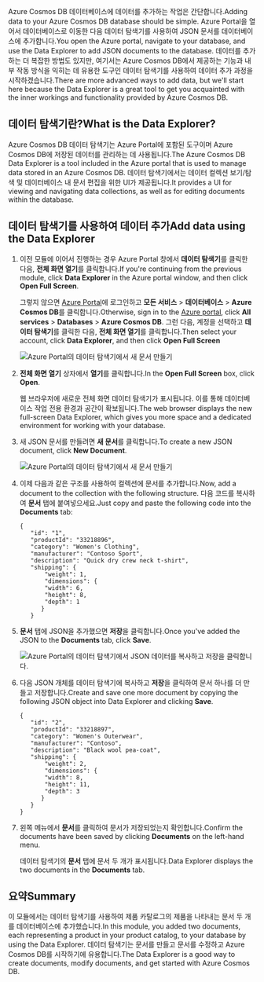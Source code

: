 <span data-ttu-id="c699c-101">Azure Cosmos DB 데이터베이스에 데이터를 추가하는 작업은 간단합니다.</span><span class="sxs-lookup"><span data-stu-id="c699c-101">Adding data to your Azure Cosmos DB database should be simple.</span></span> <span data-ttu-id="c699c-102">Azure Portal을 열어서 데이터베이스로 이동한 다음 데이터 탐색기를 사용하여 JSON 문서를 데이터베이스에 추가합니다.</span><span class="sxs-lookup"><span data-stu-id="c699c-102">You open the Azure portal, navigate to your database, and use the Data Explorer to add JSON documents to the database.</span></span> <span data-ttu-id="c699c-103">데이터를 추가하는 더 복잡한 방법도 있지만, 여기서는 Azure Cosmos DB에서 제공하는 기능과 내부 작동 방식을 익히는 데 유용한 도구인 데이터 탐색기를 사용하여 데이터 추가 과정을 시작하겠습니다.</span><span class="sxs-lookup"><span data-stu-id="c699c-103">There are more advanced ways to add data, but we'll start here because the Data Explorer is a great tool to get you acquainted with the inner workings and functionality provided by Azure Cosmos DB.</span></span>

## <a name="what-is-the-data-explorer"></a><span data-ttu-id="c699c-104">데이터 탐색기란?</span><span class="sxs-lookup"><span data-stu-id="c699c-104">What is the Data Explorer?</span></span>
<span data-ttu-id="c699c-105">Azure Cosmos DB 데이터 탐색기는 Azure Portal에 포함된 도구이며 Azure Cosmos DB에 저장된 데이터를 관리하는 데 사용됩니다.</span><span class="sxs-lookup"><span data-stu-id="c699c-105">The Azure Cosmos DB Data Explorer is a tool included in the Azure portal that is used to manage data stored in an Azure Cosmos DB.</span></span> <span data-ttu-id="c699c-106">데이터 탐색기에서는 데이터 컬렉션 보기/탐색 및 데이터베이스 내 문서 편집을 위한 UI가 제공됩니다.</span><span class="sxs-lookup"><span data-stu-id="c699c-106">It provides a UI for viewing and navigating data collections, as well as for editing documents within the database.</span></span>

## <a name="add-data-using-the-data-explorer"></a><span data-ttu-id="c699c-107">데이터 탐색기를 사용하여 데이터 추가</span><span class="sxs-lookup"><span data-stu-id="c699c-107">Add data using the Data Explorer</span></span>

1. <span data-ttu-id="c699c-108">이전 모듈에 이어서 진행하는 경우 Azure Portal 창에서 **데이터 탐색기**를 클릭한 다음, **전체 화면 열기**를 클릭합니다.</span><span class="sxs-lookup"><span data-stu-id="c699c-108">If you're continuing from the previous module, click **Data Explorer** in the Azure portal window, and then click **Open Full Screen**.</span></span>

    <span data-ttu-id="c699c-109">그렇지 않으면 [Azure Portal](https://portal.azure.com/?azure-portal=true)에 로그인하고 **모든 서비스** > **데이터베이스** > **Azure Cosmos DB**를 클릭합니다.</span><span class="sxs-lookup"><span data-stu-id="c699c-109">Otherwise, sign in to the [Azure portal](https://portal.azure.com/?azure-portal=true), click **All services** > **Databases** > **Azure Cosmos DB**.</span></span> <span data-ttu-id="c699c-110">그런 다음, 계정을 선택하고 **데이터 탐색기**를 클릭한 다음, **전체 화면 열기**를 클릭합니다.</span><span class="sxs-lookup"><span data-stu-id="c699c-110">Then select your account, click **Data Explorer**, and then click **Open Full Screen**</span></span>
 
   ![Azure Portal의 데이터 탐색기에서 새 문서 만들기](../media-draft/2-add-data/azure-cosmosdb-data-explorer-full-screen.png)

2. <span data-ttu-id="c699c-112">**전체 화면 열기** 상자에서 **열기**를 클릭합니다.</span><span class="sxs-lookup"><span data-stu-id="c699c-112">In the **Open Full Screen** box, click **Open**.</span></span>

    <span data-ttu-id="c699c-113">웹 브라우저에 새로운 전체 화면 데이터 탐색기가 표시됩니다. 이를 통해 데이터베이스 작업 전용 환경과 공간이 확보됩니다.</span><span class="sxs-lookup"><span data-stu-id="c699c-113">The web browser displays the new full-screen Data Explorer, which gives you more space and a dedicated environment for working with your database.</span></span>

3. <span data-ttu-id="c699c-114">새 JSON 문서를 만들려면 **새 문서**를 클릭합니다.</span><span class="sxs-lookup"><span data-stu-id="c699c-114">To create a new JSON document, click **New Document**.</span></span>

   ![Azure Portal의 데이터 탐색기에서 새 문서 만들기](../media-draft/2-add-data/azure-cosmosdb-data-explorer-new-document.png)

4. <span data-ttu-id="c699c-116">이제 다음과 같은 구조를 사용하여 컬렉션에 문서를 추가합니다.</span><span class="sxs-lookup"><span data-stu-id="c699c-116">Now, add a document to the collection with the following structure.</span></span> <span data-ttu-id="c699c-117">다음 코드를 복사하여 **문서** 탭에 붙여넣으세요.</span><span class="sxs-lookup"><span data-stu-id="c699c-117">Just copy and paste the following code into the **Documents** tab:</span></span>

     ```
    {
        "id": "1",
        "productId": "33218896",
        "category": "Women's Clothing",
        "manufacturer": "Contoso Sport",
        "description": "Quick dry crew neck t-shirt",
        "shipping": {
            "weight": 1,
            "dimensions": {
            "width": 6,
            "height": 8,
            "depth": 1
           }
        }
     ```

5. <span data-ttu-id="c699c-118">**문서** 탭에 JSON을 추가했으면 **저장**을 클릭합니다.</span><span class="sxs-lookup"><span data-stu-id="c699c-118">Once you've added the JSON to the **Documents** tab, click **Save**.</span></span>

    ![Azure Portal의 데이터 탐색기에서 JSON 데이터를 복사하고 저장을 클릭합니다.](../media-draft/2-add-data/azure-cosmosdb-data-explorer-save-document.png)

6. <span data-ttu-id="c699c-120">다음 JSON 개체를 데이터 탐색기에 복사하고 **저장**을 클릭하여 문서 하나를 더 만들고 저장합니다.</span><span class="sxs-lookup"><span data-stu-id="c699c-120">Create and save one more document by copying the following JSON object into Data Explorer and clicking **Save**.</span></span>

     ```
    {
        "id": "2",
        "productId": "33218897",
        "category": "Women's Outerwear",
        "manufacturer": "Contoso",
        "description": "Black wool pea-coat",
        "shipping": {
            "weight": 2,
            "dimensions": {
            "width": 8,
            "height": 11,
            "depth": 3
           }
        }
    }
     ```

7. <span data-ttu-id="c699c-121">왼쪽 메뉴에서 **문서**를 클릭하여 문서가 저장되었는지 확인합니다.</span><span class="sxs-lookup"><span data-stu-id="c699c-121">Confirm the documents have been saved by clicking **Documents** on the left-hand menu.</span></span> 

    <span data-ttu-id="c699c-122">데이터 탐색기의 **문서** 탭에 문서 두 개가 표시됩니다.</span><span class="sxs-lookup"><span data-stu-id="c699c-122">Data Explorer displays the two documents in the **Documents** tab.</span></span>

## <a name="summary"></a><span data-ttu-id="c699c-123">요약</span><span class="sxs-lookup"><span data-stu-id="c699c-123">Summary</span></span>

<span data-ttu-id="c699c-124">이 모듈에서는 데이터 탐색기를 사용하여 제품 카탈로그의 제품을 나타내는 문서 두 개를 데이터베이스에 추가했습니다.</span><span class="sxs-lookup"><span data-stu-id="c699c-124">In this module, you added two documents, each representing a product in your product catalog, to your database by using the Data Explorer.</span></span> <span data-ttu-id="c699c-125">데이터 탐색기는 문서를 만들고 문서를 수정하고 Azure Cosmos DB를 시작하기에 유용합니다.</span><span class="sxs-lookup"><span data-stu-id="c699c-125">The Data Explorer is a good way to create documents, modify documents, and get started with Azure Cosmos DB.</span></span>  
